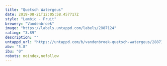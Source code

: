 ```yaml
---
title: "Quetsch Watergeus"
date: 2019-08-21T12:05:58.457717Z
style: "Lambic - Fruit"
brewery: "Vandenbroek"
image: "https://labels.untappd.com/labels/2887124"
rating: "3.89"
description: ""
untappd_url: "https://untappd.com/b/vandenbroek-quetsch-watergeus/2887124"
abv: "5.8"
ibu: "0"
robots: noindex,nofollow
---
```

